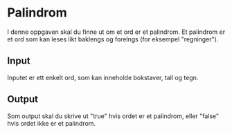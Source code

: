 # Palindrom
I denne oppgaven skal du finne ut om et ord er et palindrom. 
Et palindrom er et ord som kan leses likt baklengs og forelngs (for eksempel "regninger"). 

## Input
Inputet er ett enkelt ord, som kan inneholde bokstaver, tall og tegn.

## Output
Som output skal du skrive ut "true" hvis ordet er et palindrom, eller "false" hvis ordet ikke er et palindrom.
